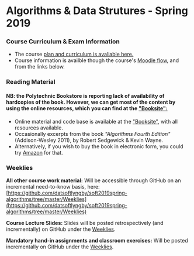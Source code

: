 # Algorithms & Data Strutures - Spring 2019

### Course Curriculum & Exam Information
* The course [plan and curriculum is avaliable here.](https://datsoftlyngby.github.io/soft2019spring/ALG_plan.html) 
* Course information is availble though the course's [Moodle flow](https://cphbusiness.mrooms.net/course/editsection.php?id=27735&sr=0), and from the links below.

### Reading Material
#### NB: the Polytechnic Bookstore is reporting lack of availability of hardcopies of the book. However, we can get most of the content by using the online resources, which you can find at the ["Booksite":](https://algs4.cs.princeton.edu/home/)

* Online material and code base is available at the ["Booksite"](https://algs4.cs.princeton.edu/home/), with all resources available. 
* Occasionally excerpts from the book _"Algorithms Fourth Edition"_ (Addison-Wesley 2011), by Robert Sedgewick & Kevin Wayne. 
* Alternatively, if you wish to buy the book in electronic form, you could try [Amazon](https://www.amazon.com/Algorithms-Algorithms-4-Robert-Sedgewick-ebook-dp-B004P8J1NA/dp/B004P8J1NA/ref=mt_kindle?_encoding=UTF8&me=&qid=) for that.

### Weeklies
**All other course work material:** Will be accessible through GitHub on an incremental need-to-know basis, here: [https://github.com/datsoftlyngby/soft2019spring-algorithms/tree/master/Weeklies](https://github.com/datsoftlyngby/soft2019spring-algorithms/tree/master/Weeklies)

**Course Lecture Slides:** Slides will be posted retrospectively (and incrementally) on GitHub under the [Weeklies](https://github.com/datsoftlyngby/soft2019spring-algorithms/tree/master/Weeklies).

**Mandatory hand-in assignments and classroom exercises:** Will be posted incrementally on GitHub under the [Weeklies](https://github.com/datsoftlyngby/soft2019spring-algorithms/tree/master/Weeklies).
